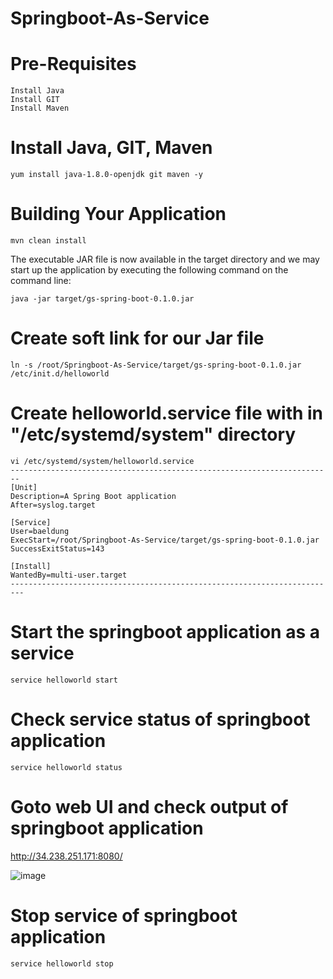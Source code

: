 # Springboot-As-Service

# Pre-Requisites
	Install Java
	Install GIT
	Install Maven
# Install Java, GIT, Maven
	yum install java-1.8.0-openjdk git maven -y
# Building Your Application
	mvn clean install
  The executable JAR file is now available in the target directory and we may start up the application by executing the following command on the command line:
	
	java -jar target/gs-spring-boot-0.1.0.jar
# Create soft link for our Jar file
	ln -s /root/Springboot-As-Service/target/gs-spring-boot-0.1.0.jar /etc/init.d/helloworld
# Create helloworld.service file with in "/etc/systemd/system" directory
	vi /etc/systemd/system/helloworld.service
	------------------------------------------------------------------------
	[Unit]
	Description=A Spring Boot application
	After=syslog.target
	
	[Service]
	User=baeldung
	ExecStart=/root/Springboot-As-Service/target/gs-spring-boot-0.1.0.jar
	SuccessExitStatus=143 
	
	[Install] 
	WantedBy=multi-user.target
	-------------------------------------------------------------------------
# Start the springboot application as a service
	service helloworld start
# Check service status of springboot application
	service helloworld status
# Goto web UI and check output of springboot application
  http://34.238.251.171:8080/
  
  ![image](https://user-images.githubusercontent.com/58024415/103660081-31d8a300-4f93-11eb-9cb2-c132d10e4384.png)
# Stop service of springboot application
	service helloworld stop
